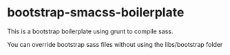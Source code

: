 # bootstrap-smacss-boilerplate

This is a bootstrap boilerplate using grunt to compile sass.

You can override bootstrap sass files without using the libs/bootstrap folder
